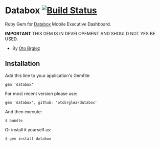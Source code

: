 # Databox [![Build Status][travis-badge]][travis]

Ruby Gem for [Databox](http://databox.com/) Mobile Executive Dashboard.

**IMPORTANT** THIS GEM IS IN DEVELOPEMENT AND SHOULD NOT YES BE USED.

- By [Oto Brglez](https://github.com/otobrglez)

## Installation

Add this line to your application's Gemfile:

    gem 'databox'

For most recent version please use:

    gem 'databox', github: 'otobrglez/databox'

And then execute:

    $ bundle

Or install it yourself as:

    $ gem install databox

[travis-badge]: https://secure.travis-ci.org/otobrglez/databox.png?branch=master
[travis]: http://travis-ci.org/otobrglez/databox

